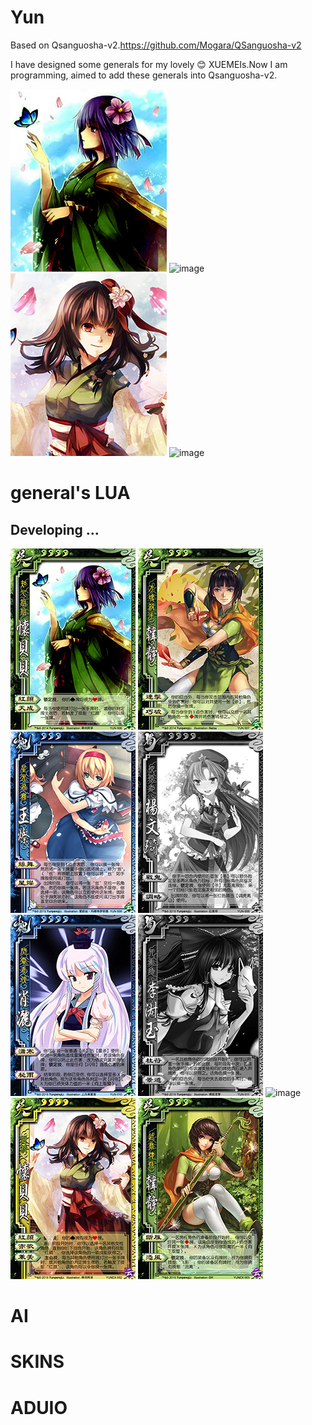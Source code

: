 # Yun
Based on Qsanguosha-v2.https://github.com/Mogara/QSanguosha-v2


I have designed some generals for my lovely :blush: XUEMEIs.Now I am programming, aimed to add these generals into Qsanguosha-v2.

![image](Qsanguosha-v2/image/fullskin/generals/full/huaibeibei.png) 
![image](Qsanguosha-v2/image/fullskin/generals/full/liyunpeng.png)
![image](Qsanguosha-v2/image/fullskin/generals/full/EXhuaibeibei.png)
![image](Qsanguosha-v2/image/fullskin/generals/full/liyunpeng_female.png) 

# general's LUA
## Developing ...
![image](Qsanguosha-v2/image/generals/card/huaibeibei.jpg) 
![image](Qsanguosha-v2/image/generals/card/hanjing.jpg)
![image](Qsanguosha-v2/image/generals/card/wangcan.jpg)
![image](card-progress/yangwenqi.jpg)
![image](Qsanguosha-v2/image/generals/card/xiaosa.jpg)
![image](card-progress/lishuyu.jpg)
![image](Qsanguosha-v2/image/generals/card/liyunpeng.jpg)
![image](Qsanguosha-v2/image/generals/card/EXhuaibeibei.jpg)
![image](Qsanguosha-v2/image/generals/card/EXhanjing.jpg)

# AI

# SKINS

# ADUIO
